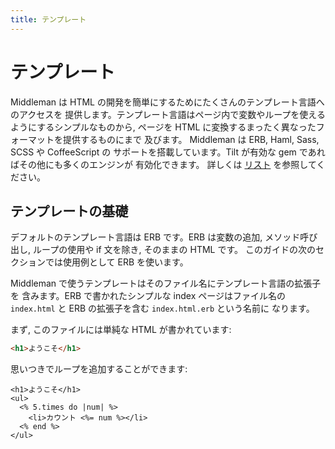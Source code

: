 ```yaml
---
title: テンプレート
---
```


# テンプレート

Middleman は HTML の開発を簡単にするためにたくさんのテンプレート言語へのアクセスを
提供します。テンプレート言語はページ内で変数やループを使えるようにするシンプルなものから,
ページを HTML に変換するまったく異なったフォーマットを提供するものにまで
及びます。 Middleman は ERB, Haml, Sass, SCSS や CoffeeScript の
サポートを搭載しています。Tilt が有効な gem であればその他にも多くのエンジンが
有効化できます。
詳しくは [リスト](/jp/basics/template-engine-options/) を参照してください。

## テンプレートの基礎

デフォルトのテンプレート言語は ERB です。ERB は変数の追加,
メソッド呼び出し, ループの使用や if 文を除き, そのままの HTML です。
このガイドの次のセクションでは使用例として ERB を使います。

Middleman で使うテンプレートはそのファイル名にテンプレート言語の拡張子を
含みます。ERB で書かれたシンプルな index ページはファイル名の
`index.html` と ERB の拡張子を含む `index.html.erb` という名前に
なります。

まず, このファイルには単純な HTML が書かれています:

```html
<h1>ようこそ</h1>
```

思いつきでループを追加することができます:

```erb
<h1>ようこそ</h1>
<ul>
  <% 5.times do |num| %>
    <li>カウント <%= num %></li>
  <% end %>
</ul>
```
